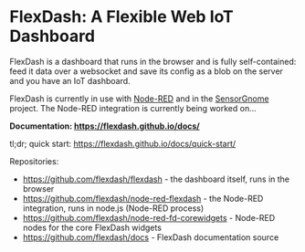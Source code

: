 FlexDash: A Flexible Web IoT Dashboard
======================================

FlexDash is a dashboard that runs in the browser and is fully self-contained:
feed it data over a websocket and save its config as a blob on the server and you have an IoT dashboard.

FlexDash is currently in use with [Node-RED](https://nodered.org/) and in the [SensorGnome](https://docs.motus.org/sensorgnome/) project.
The Node-RED integration is currently being worked on...

__Documentation: https://flexdash.github.io/docs/__

tl;dr; quick start: https://flexdash.github.io/docs/quick-start/

Repositories:
- https://github.com/flexdash/flexdash - the dashboard itself, runs in the browser
- https://github.com/flexdash/node-red-flexdash - the Node-RED integration, runs in node.js (Node-RED process)
- https://github.com/flexdash/node-red-fd-corewidgets - Node-RED nodes for the core FlexDash widgets
- https://github.com/flexdash/docs - FlexDash documentation source
